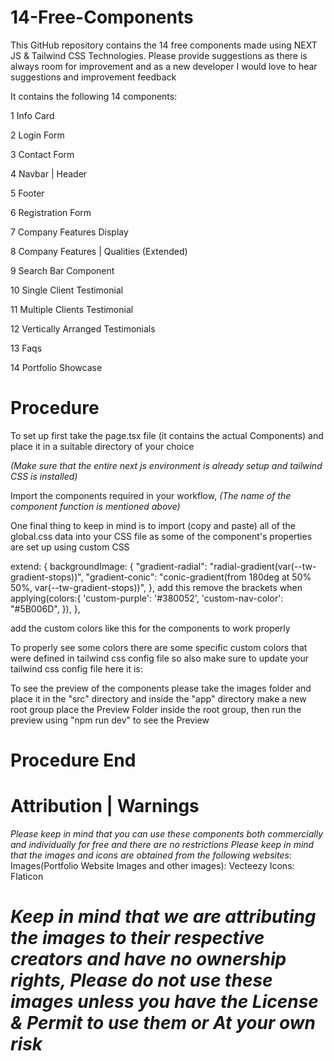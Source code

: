 # 14-Free-Components

This GitHub repository contains the 14 free components made using NEXT JS & Tailwind CSS Technologies.
Please provide suggestions as there is always room for improvement and as a new developer I would love to hear suggestions and improvement feedback

It contains the following 14 components:

1 Info Card

2 Login Form

3 Contact Form

4 Navbar | Header

5 Footer

6 Registration Form

7 Company Features Display

8 Company Features | Qualities (Extended)

9 Search Bar Component

10 Single Client Testimonial

11 Multiple Clients Testimonial

12 Vertically Arranged Testimonials

13 Faqs

14 Portfolio Showcase 

# Procedure

To set up first take the page.tsx file (it contains the actual Components) and place it in a suitable directory of your choice

*(Make sure that the entire next js environment is already setup and tailwind CSS is installed)* 

Import the components required in your workflow, *(The name of the component function is mentioned above)* 

One final thing to keep in mind is to import (copy and paste) all of the global.css data into your CSS file as some of the component's properties are set up using custom CSS

extend: {
      backgroundImage: {
        "gradient-radial": "radial-gradient(var(--tw-gradient-stops))",
        "gradient-conic":
          "conic-gradient(from 180deg at 50% 50%, var(--tw-gradient-stops))",
      },
      add this remove the brackets when applying(colors:{
        'custom-purple': '#380052',
        'custom-nav-color': "#5B006D",
      }),
    },

add the custom colors like this for the components to work properly

To properly see some colors there are some specific custom colors that were defined in tailwind css config file so also make sure to update your tailwind css config file here it is:


To see the preview of the components please take the images folder and place it in the "src" directory and inside the "app" directory make a new root group place the Preview Folder inside the root group, then run the preview using "npm run dev" to see the Preview

# Procedure End


# Attribution | Warnings
*Please keep in mind that you can use these components both commercially and individually for free and there are no restrictions*
*Please keep in mind that the images and icons are obtained from the following websites*:
Images(Portfolio Website Images and other images): Vecteezy
Icons: Flaticon

# *Keep in mind that we are attributing the images to their respective creators and have no ownership rights, Please do not use these images unless you have the License & Permit to use them or At your own risk*
